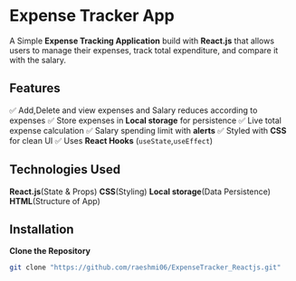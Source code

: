 # Expense Tracker App

A Simple **Expense Tracking Application** build with **React.js** that allows users to manage their expenses, track
total expenditure, and compare it with the salary.

## Features

:white_check_mark: Add,Delete and view expenses and Salary reduces according to expenses
:white_check_mark: Store expenses in **Local storage** for persistence
:white_check_mark: Live total expense calculation
:white_check_mark: Salary spending limit with **alerts**
:white_check_mark: Styled with **CSS** for clean UI
:white_check_mark: Uses **React Hooks** (`useState`,`useEffect`)

## Technologies Used

**React.js**(State & Props)
**CSS**(Styling)
**Local storage**(Data Persistence)
**HTML**(Structure of App)

## Installation

**Clone the Repository**

```sh
git clone "https://github.com/raeshmi06/ExpenseTracker_Reactjs.git"
```
